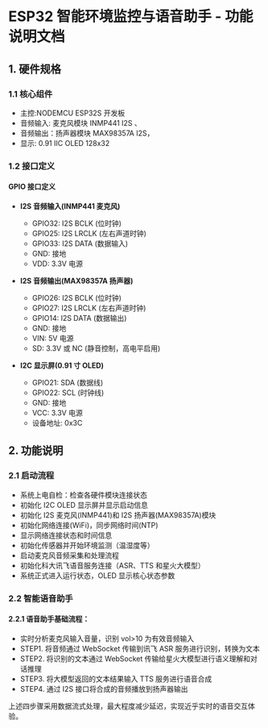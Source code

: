 # ESP32 智能环境监控与语音助手 - 功能说明文档

## 1. 硬件规格

### 1.1 核心组件

- 主控:NODEMCU ESP32S 开发板
- 音频输入: 麦克风模块 INMP441 I2S 、
- 音频输出：扬声器模块 MAX98357A I2S，
- 显示: 0.91 IIC OLED 128x32

### 1.2 接口定义

#### GPIO 接口定义

- **I2S 音频输入(INMP441 麦克风)**

  - GPIO32: I2S BCLK (位时钟)
  - GPIO25: I2S LRCLK (左右声道时钟)
  - GPIO33: I2S DATA (数据输入)
  - GND: 接地
  - VDD: 3.3V 电源

- **I2S 音频输出(MAX98357A 扬声器)**

  - GPIO26: I2S BCLK (位时钟)
  - GPIO27: I2S LRCLK (左右声道时钟)
  - GPIO14: I2S DATA (数据输出)
  - GND: 接地
  - VIN: 5V 电源
  - SD: 3.3V 或 NC (静音控制，高电平启用)

- **I2C 显示屏(0.91 寸 OLED)**
  - GPIO21: SDA (数据线)
  - GPIO22: SCL (时钟线)
  - GND: 接地
  - VCC: 3.3V 电源
  - 设备地址: 0x3C

## 2. 功能说明

### 2.1 启动流程

- 系统上电自检：检查各硬件模块连接状态
- 初始化 I2C OLED 显示屏并显示启动信息
- 初始化 I2S 麦克风(INMP441)和 I2S 扬声器(MAX98357A)模块
- 初始化网络连接(WiFi)，同步网络时间(NTP)
- 显示网络连接状态和时间信息
- 初始化传感器并开始环境监测（温湿度等）
- 启动麦克风音频采集和处理流程
- 初始化科大讯飞语音服务连接（ASR、TTS 和星火大模型）
- 系统正式进入运行状态，OLED 显示核心状态参数

### 2.2 智能语音助手

#### 2.2.1 语音助手基础流程：

- 实时分析麦克风输入音量，识别 vol>10 为有效音频输入
- STEP1. 将音频通过 WebSocket 传输到讯飞 ASR 服务进行识别，转换为文本
- STEP2. 将识别的文本通过 WebSocket 传输给星火大模型进行语义理解和对话推理
- STEP3. 将大模型返回的文本结果输入 TTS 服务进行语音合成
- STEP4. 通过 I2S 接口将合成的音频播放到扬声器输出

上述四步骤采用数据流式处理，最大程度减少延迟，实现近乎实时的语音交互体验。
